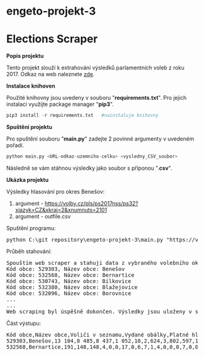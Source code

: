 # engeto-projekt-3
# Elections Scraper


**Popis projektu**

Tento projekt slouží k extrahování výsledků parlamentních voleb z roku 2017. Odkaz na web naleznete [zde](https://volby.cz/pls/ps2017nss/ps3?xjazyk=CZ).


**Instalace knihoven**

Použité knihovny jsou uvedeny v souboru "**requirements.txt**". Pro jejich instalaci využijte package manager "**pip3**".

```python
pip3 install -r requirements.txt   #nainstaluje knihovny
```

**Spuštění projektu**

Pro spuštění souboru "**main.py**" zadejte 2 povinné argumenty v uvedeném pořadí.

```python
python main.py <URL-odkaz-uzemniho-celku> <vysledny_CSV_soubor>
```
Následně se vám stáhnou výsledky jako soubor s příponou ".**csv**".

**Ukázka projektu**

Výsledky hlasování pro okres Benešov:

1. argument - https://volby.cz/pls/ps2017nss/ps32?xjazyk=CZ&xkraj=2&xnumnuts=2101
2. argument - outfile.csv

Spuštění programu:
<pre>
python C:\git_repository\engeto-projekt-3\main.py "https://volby.cz/pls/ps2017nss/ps32?xjazyk=CZ&xkraj=2&xnumnuts=2101" outfile.csv
</pre>

Průběh stahování:

<pre>
Spouštím web scraper a stahuji data z vybraného volebního okrsku..
Kód obce: 529303, Název obce: Benešov
Kód obce: 532568, Název obce: Bernartice
Kód obce: 530743, Název obce: Bílkovice
Kód obce: 532380, Název obce: Blažejovice
Kód obce: 532096, Název obce: Borovnice
...
...
Web scraping byl úspěšně dokončen. Výsledky jsou uloženy v souboru outfile.csv
</pre>

Část výstupu:

<pre>
Kód obce,Název obce,Voliči v seznamu,Vydané obálky,Platné hlasy,Občanská demokratická strana,Řád národa - Vlastenecká unie,...
529303,Benešov,13 104,8 485,8 437,1 052,10,2,624,3,802,597,109,35,112,6,11,948,3,6,414,2 577,3,21,314,5,58,17,16,682,10
532568,Bernartice,191,148,148,4,0,0,17,0,6,7,1,4,0,0,0,7,0,0,3,39,0,0,37,0,3,0,0,20,0
</pre>